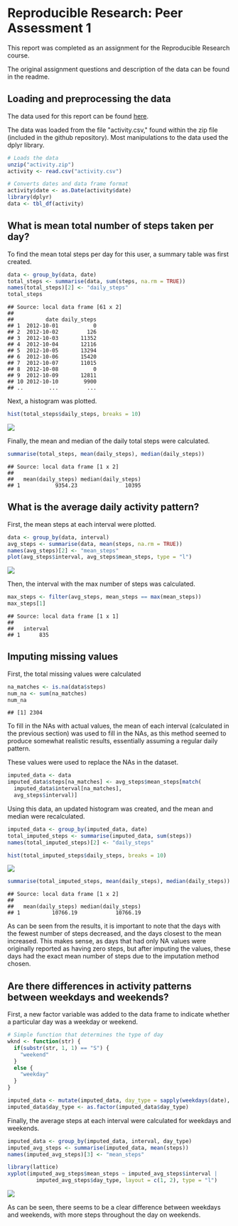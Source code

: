 # Reproducible Research: Peer Assessment 1

This report was completed as an assignment for the Reproducible Research course.

The original assignment questions and description of the data can be found in the readme.

## Loading and preprocessing the data

The data used for this report can be found [here](https://d396qusza40orc.cloudfront.net/repdata%2Fdata%2Factivity.zip).

The data was loaded from the file "activity.csv," found within the zip file (included in the github repository). Most manipulations to the data used the dplyr library.

```r
# Loads the data
unzip("activity.zip")
activity <- read.csv("activity.csv")

# Converts dates and data frame format
activity$date <- as.Date(activity$date)
library(dplyr)
data <- tbl_df(activity)
```

## What is mean total number of steps taken per day?

To find the mean total steps per day for this user, a summary table was first created.


```r
data <- group_by(data, date)
total_steps <- summarise(data, sum(steps, na.rm = TRUE))
names(total_steps)[2] <- "daily_steps"
total_steps
```

```
## Source: local data frame [61 x 2]
## 
##          date daily_steps
## 1  2012-10-01           0
## 2  2012-10-02         126
## 3  2012-10-03       11352
## 4  2012-10-04       12116
## 5  2012-10-05       13294
## 6  2012-10-06       15420
## 7  2012-10-07       11015
## 8  2012-10-08           0
## 9  2012-10-09       12811
## 10 2012-10-10        9900
## ..        ...         ...
```

Next, a histogram was plotted.


```r
hist(total_steps$daily_steps, breaks = 10)
```

![](PA1_template_files/figure-html/unnamed-chunk-3-1.png) 

Finally, the mean and median of the daily total steps were calculated.


```r
summarise(total_steps, mean(daily_steps), median(daily_steps))
```

```
## Source: local data frame [1 x 2]
## 
##   mean(daily_steps) median(daily_steps)
## 1           9354.23               10395
```

## What is the average daily activity pattern?

First, the mean steps at each interval were plotted.

```r
data <- group_by(data, interval)
avg_steps <- summarise(data, mean(steps, na.rm = TRUE))
names(avg_steps)[2] <- "mean_steps"
plot(avg_steps$interval, avg_steps$mean_steps, type = "l")
```

![](PA1_template_files/figure-html/unnamed-chunk-5-1.png) 

Then, the interval with the max number of steps was calculated.

```r
max_steps <- filter(avg_steps, mean_steps == max(mean_steps))
max_steps[1]
```

```
## Source: local data frame [1 x 1]
## 
##   interval
## 1      835
```

## Imputing missing values

First, the total missing values were calculated

```r
na_matches <- is.na(data$steps)
num_na <- sum(na_matches)
num_na
```

```
## [1] 2304
```

To fill in the NAs with actual values, the mean of each interval (calculated in the previous section) was used to fill in the NAs, as this method seemed to produce somewhat realistic results, essentially assuming a regular daily pattern.

These values were used to replace the NAs in the dataset.

```r
imputed_data <- data
imputed_data$steps[na_matches] <- avg_steps$mean_steps[match(
  imputed_data$interval[na_matches],
  avg_steps$interval)]
```

Using this data, an updated histogram was created, and the mean and median were recalculated.

```r
imputed_data <- group_by(imputed_data, date)
total_imputed_steps <- summarise(imputed_data, sum(steps))
names(total_imputed_steps)[2] <- "daily_steps"

hist(total_imputed_steps$daily_steps, breaks = 10)
```

![](PA1_template_files/figure-html/unnamed-chunk-9-1.png) 

```r
summarise(total_imputed_steps, mean(daily_steps), median(daily_steps))
```

```
## Source: local data frame [1 x 2]
## 
##   mean(daily_steps) median(daily_steps)
## 1          10766.19            10766.19
```

As can be seen from the results, it is important to note that the days with the fewest number of steps decreased, and the days closest to the mean increased. This makes sense, as days that had only NA values were originally reported as having zero steps, but after imputing the values, these days had the exact mean number of steps due to the imputation method chosen.


## Are there differences in activity patterns between weekdays and weekends?

First, a new factor variable was added to the data frame to indicate whether a particular day was a weekday or weekend.

```r
# Simple function that determines the type of day
wknd <- function(str) {
  if(substr(str, 1, 1) == "S") {
    "weekend"
  }
  else {
    "weekday"
  }
}

imputed_data <- mutate(imputed_data, day_type = sapply(weekdays(date), wknd))
imputed_data$day_type <- as.factor(imputed_data$day_type)
```

Finally, the average steps at each interval were calculated for weekdays and weekends.

```r
imputed_data <- group_by(imputed_data, interval, day_type)
imputed_avg_steps <- summarise(imputed_data, mean(steps))
names(imputed_avg_steps)[3] <- "mean_steps"

library(lattice)
xyplot(imputed_avg_steps$mean_steps ~ imputed_avg_steps$interval |
         imputed_avg_steps$day_type, layout = c(1, 2), type = "l")
```

![](PA1_template_files/figure-html/unnamed-chunk-11-1.png) 

As can be seen, there seems to be a clear difference between weekdays and weekends, with more steps throughout the day on weekends.
